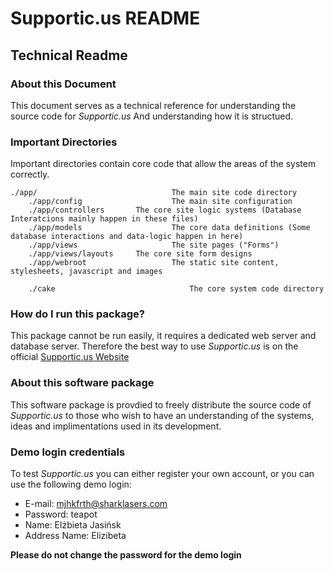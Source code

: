 Supportic.us README
===================
Technical Readme
-------------------

### About this Document
This document serves as a technical reference for understanding the source code for *Supportic.us*
And understanding how it is structued.


### Important Directories
Important directories contain core code that allow the areas of the system correctly.

    ./app/								The main site code directory
		./app/config					The main site configuration
		./app/controllers 		The core site logic systems (Database Interatcions mainly happen in these files)
		./app/models					The core data definitions (Some database interactions and data-logic happen in here)
		./app/views						The site pages ("Forms")
		./app/views/layouts		The core site form designs
		./app/webroot					The static site content, stylesheets, javascript and images

		./cake								The core system code directory

### How do I run this package?
This package cannot be run easily, it requires a dedicated web server and database server.
Therefore the best way to use *Supportic.us* is on the official [Supportic.us Website](https://supportic.us)


### About this software package
This software package is provdied to freely distribute the source code of *Supportic.us* to those who wish to have an understanding
of the systems, ideas and implimentations used in its development.

### Demo login credentials
To test *Supportic.us* you can either register your own account, or you can use the following demo login:

+ E-mail: mjhkfrth@sharklasers.com
+ Password: teapot
+ Name: Elżbieta Jasińsk
+ Address Name: Elizibeta

**Please do not change the password for the demo login**
